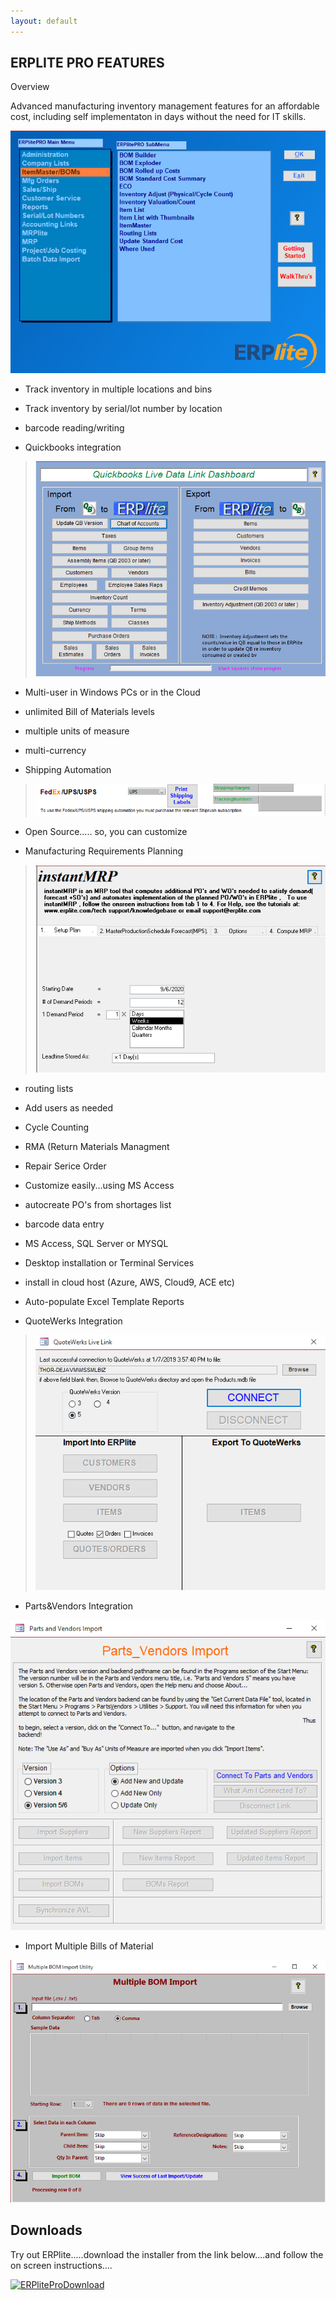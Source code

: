 ```yaml
---
layout: default
---
```



<h2>ERPLITE PRO FEATURES</h2>

Overview

Advanced manufacturing inventory management features for an affordable
cost, including self implementaton in days without the need for IT
skills.

 

![](media/image1.png)

-   Track inventory in multiple locations and bins

-   Track inventory by serial/lot number by location

-   barcode reading/writing

-   Quickbooks integration

> ![](media/image2.png)

-   Multi-user in Windows PCs or in the Cloud

-   unlimited Bill of Materials levels

-   multiple units of measure

-   multi-currency

-   Shipping Automation

> ![](media/image3.png) 

-   Open Source..... so, you can customize



-   Manufacturing Requirements Planning

> ![](media/image4.png) 

-   routing lists

-   Add users as needed

-   Cycle Counting

-   RMA (Return Materials Managment

-   Repair Serice Order

-   Customize easily\...using MS Access

-   autocreate PO\'s from shortages list

-   barcode data entry

-   MS Access, SQL Server or MYSQL

-   Desktop installation or Terminal Services

-   install in cloud host (Azure, AWS, Cloud9, ACE etc)

-   Auto-populate Excel Template Reports

-   QuoteWerks Integration

> ![](media/image5.png) 



-   Parts&Vendors Integration

![](media/image6.png) 

-   Import Multiple Bills of Material

![](media/image7.png) 

<h2>Downloads</h2>

Try out ERPlite.....download the installer from the link below....and follow the on screen instructions....

<a href="ERPlitePro10299.exe" download>
  <img src="ERPlitePro10299.exe" alt="ERPliteProDownload">
</a>
